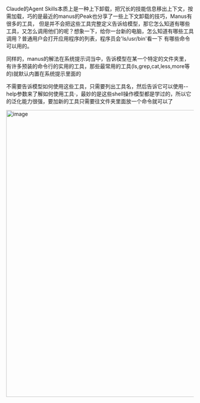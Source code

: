 Claude的Agent Skills本质上是一种上下卸载，把冗长的技能信息移出上下文，按需加载，巧的是最近的manus的Peak也分享了一些上下文卸载的技巧，Manus有很多的工具，
但是并不会把这些工具完整定义告诉给模型，那它怎么知道有哪些工具，又怎么调用他们的呢？想象一下，给你一台新的电脑，怎么知道有哪些工具调用？普通用户会打开应用程序的列表，程序员会'ls/usr/bin'看一下
有哪些命令可以用的。

同样的，manus的解法在系统提示词当中，告诉模型在某一个特定的文件夹里，有许多预装的命令行的实用的工具，那些最常用的工具(ls,grep,cat,less,more等的)就默认内置在系统提示里面的

不需要告诉模型如何使用这些工具，只需要列出工具名，然后告诉它可以使用--help参数来了解如何使用工具·，最妙的是这些shell操作模型都是学过的，所以它的泛化能力很强，要加新的工具只需要往文件夹里面放一个命令就可以了

<img width="544" height="769" alt="image" src="https://github.com/user-attachments/assets/8e67065e-acc0-49e0-99d8-6715599afb34" />
